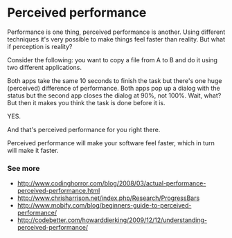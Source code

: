 # Perceived performance

Performance is one thing, perceived performance is another. Using different techniques it's very possible to make things feel faster than reality. But what if perception is reality?

Consider the following: you want to copy a file from A to B and do it using two different applications.

Both apps take the same 10 seconds to finish the task but there's one huge (perceived) difference of performance. Both apps pop up a dialog with the status but the second app closes the dialog at 90%, not 100%. Wait, what? But then it makes you think the task is done before it is.

YES.

And that's perceived performance for you right there.

Perceived performance will make your software feel faster, which in turn will make it faster.

### See more

* http://www.codinghorror.com/blog/2008/03/actual-performance-perceived-performance.html
* http://www.chrisharrison.net/index.php/Research/ProgressBars
* http://www.mobify.com/blog/beginners-guide-to-perceived-performance/
* http://codebetter.com/howarddierking/2009/12/12/understanding-perceived-performance/
